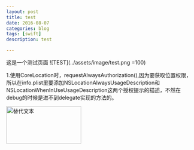 ```yaml
---
layout: post
title: test
date: 2016-08-07
categories: blog
tags: [swift]
description: test

---
```


这是一个测试页面
![TEST](../assets/image/test.png =100)

1.使用CoreLocation时，requestAlwaysAuthorization(),因为要获取位置权限，所以在info.plist里要添加NSLocationAlwaysUsageDescription和NSLocationWhenInUseUsageDescription这两个授权提示的描述，不然在debug的时候是进不到delegate实现的方法的。

<img src="/assets/image/test.png" alt="替代文本" title="标题文本" width="200" height = "100" />

